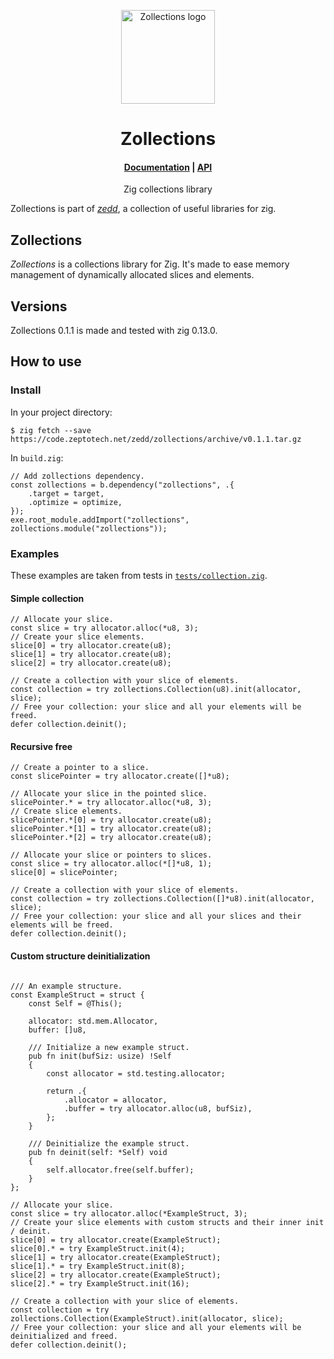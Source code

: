 <p align="center">
	<a href="https://code.zeptotech.net/zedd/zollections">
		<picture>
			<img alt="Zollections logo" width="150" src="https://code.zeptotech.net/zedd/zollections/raw/branch/main/logo.svg" />
		</picture>
	</a>
</p>

<h1 align="center">
	Zollections
</h1>

<h4 align="center">
	<a href="https://code.zeptotech.net/zedd/zollections">Documentation</a>
|
	<a href="https://zedd.zeptotech.net/zollections/api">API</a>
</h4>

<p align="center">
	Zig collections library
</p>

Zollections is part of [_zedd_](https://code.zeptotech.net/zedd), a collection of useful libraries for zig.

## Zollections

_Zollections_ is a collections library for Zig. It's made to ease memory management of dynamically allocated slices and elements.

## Versions

Zollections 0.1.1 is made and tested with zig 0.13.0.

## How to use

### Install

In your project directory:

```shell
$ zig fetch --save https://code.zeptotech.net/zedd/zollections/archive/v0.1.1.tar.gz
```

In `build.zig`:

```zig
// Add zollections dependency.
const zollections = b.dependency("zollections", .{
	.target = target,
	.optimize = optimize,
});
exe.root_module.addImport("zollections", zollections.module("zollections"));
```

### Examples

These examples are taken from tests in [`tests/collection.zig`](https://code.zeptotech.net/zedd/zollections/src/branch/main/tests/collection.zig).

#### Simple collection

```zig
// Allocate your slice.
const slice = try allocator.alloc(*u8, 3);
// Create your slice elements.
slice[0] = try allocator.create(u8);
slice[1] = try allocator.create(u8);
slice[2] = try allocator.create(u8);

// Create a collection with your slice of elements.
const collection = try zollections.Collection(u8).init(allocator, slice);
// Free your collection: your slice and all your elements will be freed.
defer collection.deinit();
```

#### Recursive free

```zig
// Create a pointer to a slice.
const slicePointer = try allocator.create([]*u8);

// Allocate your slice in the pointed slice.
slicePointer.* = try allocator.alloc(*u8, 3);
// Create slice elements.
slicePointer.*[0] = try allocator.create(u8);
slicePointer.*[1] = try allocator.create(u8);
slicePointer.*[2] = try allocator.create(u8);

// Allocate your slice or pointers to slices.
const slice = try allocator.alloc(*[]*u8, 1);
slice[0] = slicePointer;

// Create a collection with your slice of elements.
const collection = try zollections.Collection([]*u8).init(allocator, slice);
// Free your collection: your slice and all your slices and their elements will be freed.
defer collection.deinit();
```

#### Custom structure deinitialization

```zig

/// An example structure.
const ExampleStruct = struct {
	const Self = @This();

	allocator: std.mem.Allocator,
	buffer: []u8,

	/// Initialize a new example struct.
	pub fn init(bufSiz: usize) !Self
	{
		const allocator = std.testing.allocator;

		return .{
			.allocator = allocator,
			.buffer = try allocator.alloc(u8, bufSiz),
		};
	}

	/// Deinitialize the example struct.
	pub fn deinit(self: *Self) void
	{
		self.allocator.free(self.buffer);
	}
};

// Allocate your slice.
const slice = try allocator.alloc(*ExampleStruct, 3);
// Create your slice elements with custom structs and their inner init / deinit.
slice[0] = try allocator.create(ExampleStruct);
slice[0].* = try ExampleStruct.init(4);
slice[1] = try allocator.create(ExampleStruct);
slice[1].* = try ExampleStruct.init(8);
slice[2] = try allocator.create(ExampleStruct);
slice[2].* = try ExampleStruct.init(16);

// Create a collection with your slice of elements.
const collection = try zollections.Collection(ExampleStruct).init(allocator, slice);
// Free your collection: your slice and all your elements will be deinitialized and freed.
defer collection.deinit();

```
